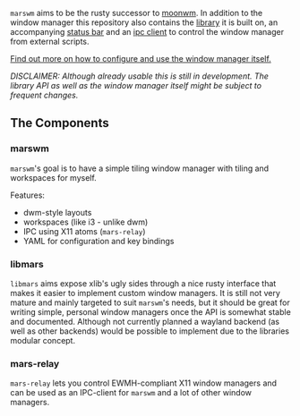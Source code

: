 `marswm` aims to be the rusty successor to [moonwm](https://github.com/jzbor/moonwm).
In addition to the window manager this repository also contains the [library](./libmars) it is built on, an accompanying [status bar](./marsbar) and an [ipc client](./mars-relay) to control the window manager from external scripts.

[Find out more on how to configure and use the window manager itself.](./marswm)

*DISCLAIMER: Although already usable this is still in development. The library API as well as the window manager itself might be subject to frequent changes.*

## The Components

### marswm

`marswm`'s goal is to have a simple tiling window manager with tiling and workspaces for myself.

Features:
* dwm-style layouts
* workspaces (like i3 - unlike dwm)
* IPC using X11 atoms (`mars-relay`)
* YAML for configuration and key bindings

### libmars

`libmars` aims expose xlib's ugly sides through a nice rusty interface that makes it easier to implement custom window managers.
It is still not very mature and mainly targeted to suit `marswm`'s needs, but it should be great for writing simple, personal window managers once the API is somewhat stable and documented.
Although not currently planned a wayland backend (as well as other backends) would be possible to implement due to the libraries modular concept.

### mars-relay

`mars-relay` lets you control EWMH-compliant X11 window managers and can be used as an IPC-client for `marswm` and a lot of other window managers.
